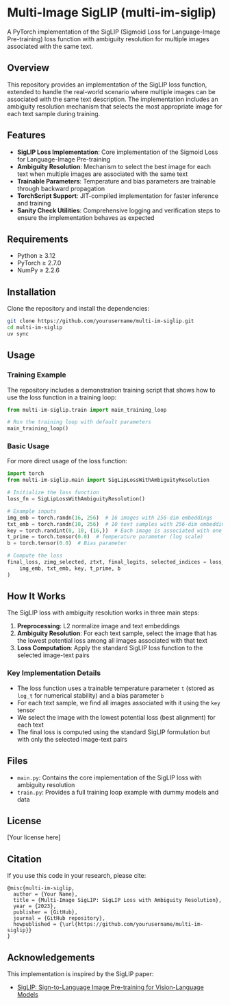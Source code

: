 # Multi-Image SigLIP (multi-im-siglip)

A PyTorch implementation of the SigLIP (Sigmoid Loss for Language-Image Pre-training) loss function with ambiguity resolution for multiple images associated with the same text.

## Overview

This repository provides an implementation of the SigLIP loss function, extended to handle the real-world scenario where multiple images can be associated with the same text description. The implementation includes an ambiguity resolution mechanism that selects the most appropriate image for each text sample during training.

## Features

- **SigLIP Loss Implementation**: Core implementation of the Sigmoid Loss for Language-Image Pre-training
- **Ambiguity Resolution**: Mechanism to select the best image for each text when multiple images are associated with the same text
- **Trainable Parameters**: Temperature and bias parameters are trainable through backward propagation
- **TorchScript Support**: JIT-compiled implementation for faster inference and training
- **Sanity Check Utilities**: Comprehensive logging and verification steps to ensure the implementation behaves as expected

## Requirements

- Python ≥ 3.12
- PyTorch ≥ 2.7.0
- NumPy ≥ 2.2.6

## Installation

Clone the repository and install the dependencies:

```bash
git clone https://github.com/yourusername/multi-im-siglip.git
cd multi-im-siglip
uv sync
```

## Usage

### Training Example

The repository includes a demonstration training script that shows how to use the loss function in a training loop:

```python
from multi-im-siglip.train import main_training_loop

# Run the training loop with default parameters
main_training_loop()
```

### Basic Usage

For more direct usage of the loss function:

```python
import torch
from multi-im-siglip.main import SigLipLossWithAmbiguityResolution

# Initialize the loss function
loss_fn = SigLipLossWithAmbiguityResolution()

# Example inputs
img_emb = torch.randn(16, 256)  # 16 images with 256-dim embeddings
txt_emb = torch.randn(10, 256)  # 10 text samples with 256-dim embeddings
key = torch.randint(0, 10, (16,))  # Each image is associated with one of the text samples
t_prime = torch.tensor(0.0)  # Temperature parameter (log scale)
b = torch.tensor(0.0)  # Bias parameter

# Compute the loss
final_loss, zimg_selected, ztxt, final_logits, selected_indices = loss_fn.compute_loss(
    img_emb, txt_emb, key, t_prime, b
)
```

## How It Works

The SigLIP loss with ambiguity resolution works in three main steps:

1. **Preprocessing**: L2 normalize image and text embeddings
2. **Ambiguity Resolution**: For each text sample, select the image that has the lowest potential loss among all images associated with that text
3. **Loss Computation**: Apply the standard SigLIP loss function to the selected image-text pairs

### Key Implementation Details

- The loss function uses a trainable temperature parameter `t` (stored as `log_t` for numerical stability) and a bias parameter `b`
- For each text sample, we find all images associated with it using the `key` tensor
- We select the image with the lowest potential loss (best alignment) for each text
- The final loss is computed using the standard SigLIP formulation but with only the selected image-text pairs

## Files

- `main.py`: Contains the core implementation of the SigLIP loss with ambiguity resolution
- `train.py`: Provides a full training loop example with dummy models and data

## License

[Your license here]

## Citation

If you use this code in your research, please cite:

```
@misc{multi-im-siglip,
  author = {Your Name},
  title = {Multi-Image SigLIP: SigLIP Loss with Ambiguity Resolution},
  year = {2023},
  publisher = {GitHub},
  journal = {GitHub repository},
  howpublished = {\url{https://github.com/yourusername/multi-im-siglip}}
}
```

## Acknowledgements

This implementation is inspired by the SigLIP paper:
- [SigLIP: Sign-to-Language Image Pre-training for Vision-Language Models](https://arxiv.org/abs/2303.15343)

